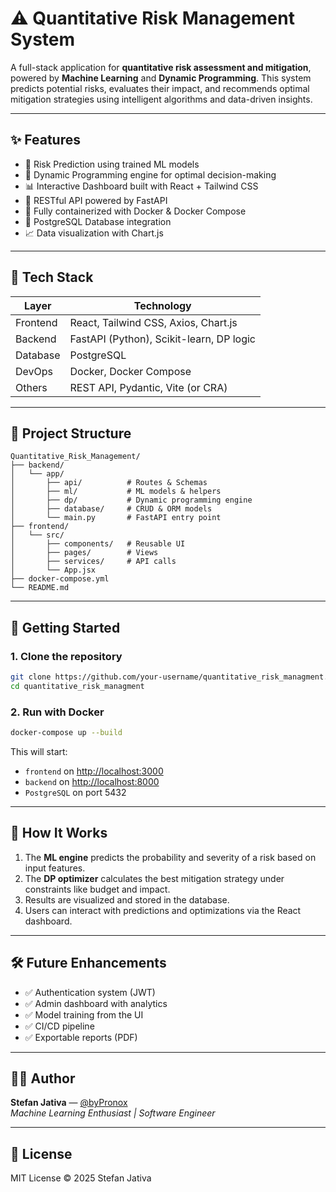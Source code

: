 
# ⚠️ Quantitative Risk Management System

A full-stack application for **quantitative risk assessment and mitigation**, powered by **Machine Learning** and **Dynamic Programming**. This system predicts potential risks, evaluates their impact, and recommends optimal mitigation strategies using intelligent algorithms and data-driven insights.

---

## ✨ Features

- 🎯 Risk Prediction using trained ML models
- 🧠 Dynamic Programming engine for optimal decision-making
- 📊 Interactive Dashboard built with React + Tailwind CSS
- 🔄 RESTful API powered by FastAPI
- 🐳 Fully containerized with Docker & Docker Compose
- 📁 PostgreSQL Database integration
- 📈 Data visualization with Chart.js

---

## 🧱 Tech Stack

| Layer        | Technology         |
|-------------|--------------------|
| Frontend    | React, Tailwind CSS, Axios, Chart.js |
| Backend     | FastAPI (Python), Scikit-learn, DP logic |
| Database    | PostgreSQL         |
| DevOps      | Docker, Docker Compose |
| Others      | REST API, Pydantic, Vite (or CRA) |

---

## 📂 Project Structure

```
Quantitative_Risk_Management/
├── backend/
│   └── app/
│       ├── api/          # Routes & Schemas
│       ├── ml/           # ML models & helpers
│       ├── dp/           # Dynamic programming engine
│       ├── database/     # CRUD & ORM models
│       └── main.py       # FastAPI entry point
├── frontend/
│   └── src/
│       ├── components/   # Reusable UI
│       ├── pages/        # Views
│       ├── services/     # API calls
│       └── App.jsx
├── docker-compose.yml
└── README.md
```

---

## 🚀 Getting Started

### 1. Clone the repository

```bash
git clone https://github.com/your-username/quantitative_risk_managment.git
cd quantitative_risk_managment
```

### 2. Run with Docker

```bash
docker-compose up --build
```

This will start:
- `frontend` on [http://localhost:3000](http://localhost:3000)
- `backend` on [http://localhost:8000](http://localhost:8000)
- `PostgreSQL` on port 5432

---

## 🧠 How It Works

1. The **ML engine** predicts the probability and severity of a risk based on input features.
2. The **DP optimizer** calculates the best mitigation strategy under constraints like budget and impact.
3. Results are visualized and stored in the database.
4. Users can interact with predictions and optimizations via the React dashboard.

---

## 🛠️ Future Enhancements

- ✅ Authentication system (JWT)
- ✅ Admin dashboard with analytics
- ✅ Model training from the UI
- ✅ CI/CD pipeline
- ✅ Exportable reports (PDF)

---

## 👨‍💻 Author

**Stefan Jativa** — [@byPronox](https://github.com/byPronox)  
*Machine Learning Enthusiast | Software Engineer*

---

## 📄 License

MIT License © 2025 Stefan Jativa

